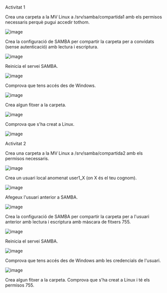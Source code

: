Activitat 1

Crea una carpeta a la MV Linux a /srv/samba/compartida1 amb els permisos necessaris perquè pugui accedir tothom.

![image](https://github.com/user-attachments/assets/d6aec244-5999-4b13-95c7-ff90d8073160)

Crea la configuració de SAMBA per compartir la carpeta per a convidats (sense autenticació) amb lectura i escriptura.

![image](https://github.com/user-attachments/assets/06b2b875-c4d6-4b26-b5c0-1ecf68d62905)

Reinicia el servei SAMBA.

![image](https://github.com/user-attachments/assets/bfb31545-e1ab-4b7f-8523-07779ec2bf5e)

Comprova que tens accés des de Windows.

![image](https://github.com/user-attachments/assets/52dd2163-8ad5-4f34-8007-cee8ee9e0d8f)

Crea algun fitxer a la carpeta.

![image](https://github.com/user-attachments/assets/79e2b7b8-8e61-499a-9297-54a656fa201b)


Comprova que s'ha creat a Linux.

![image](https://github.com/user-attachments/assets/880c5547-d376-46f5-ba5d-f46c989deaf2)


Activitat 2

Crea una carpeta a la MV Linux a /srv/samba/compartida2 amb els permisos necessaris.

![image](https://github.com/user-attachments/assets/855820f5-f49a-4c84-926a-664b726e329e)

Crea un usuari local anomenat user1_X (on X és el teu cognom).

![image](https://github.com/user-attachments/assets/12276381-156c-4a73-84af-e2c53102f83c)

Afegeux l'usuari anterior a SAMBA.

![image](https://github.com/user-attachments/assets/39f9bd59-7598-4cb4-a15c-739a4b0b2442)

Crea la configuració de SAMBA per compartir la carpeta per a l'usuari anterior amb lectura i escriptura amb màscara de fitxers 755.

![image](https://github.com/user-attachments/assets/75dd56fb-8f08-4f68-88d4-1a12bd0da5fe)

Reinicia el servei SAMBA.

![image](https://github.com/user-attachments/assets/66eea896-c490-4720-b24b-9f87e2fe5860)

Comprova que tens accés des de Windows amb les credencials de l'usuari.

![image](https://github.com/user-attachments/assets/c4638aaa-a146-4960-9abe-d365461a93c2)


Crea algun fitxer a la carpeta.
Comprova que s'ha creat a Linux i té els permisos 755.
